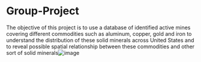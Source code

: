 # Group-Project
The objective of this project is to use a database of identified active mines covering different commodities such as aluminum, copper, gold and iron to understand the distribution of these solid minerals across United States and to reveal possible spatial relationship between these commodities and other sort of solid minerals![image](https://user-images.githubusercontent.com/79769228/109415549-404ea400-79b1-11eb-8b9b-b9446eeaaf87.png)
